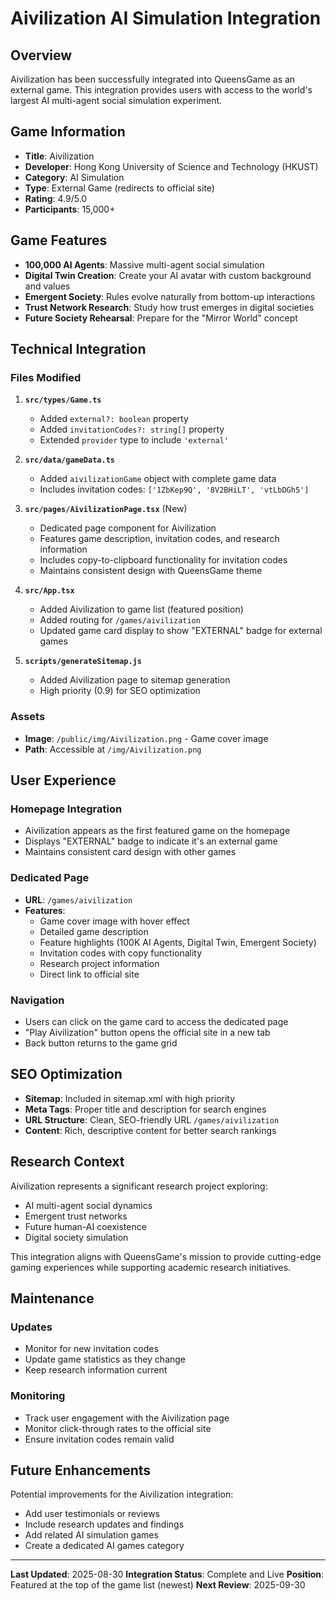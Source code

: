 # Aivilization AI Simulation Integration

## Overview

Aivilization has been successfully integrated into QueensGame as an external game. This integration provides users with access to the world's largest AI multi-agent social simulation experiment.

## Game Information

- **Title**: Aivilization
- **Developer**: Hong Kong University of Science and Technology (HKUST)
- **Category**: AI Simulation
- **Type**: External Game (redirects to official site)
- **Rating**: 4.9/5.0
- **Participants**: 15,000+

## Game Features

- **100,000 AI Agents**: Massive multi-agent social simulation
- **Digital Twin Creation**: Create your AI avatar with custom background and values
- **Emergent Society**: Rules evolve naturally from bottom-up interactions
- **Trust Network Research**: Study how trust emerges in digital societies
- **Future Society Rehearsal**: Prepare for the "Mirror World" concept

## Technical Integration

### Files Modified

1. **`src/types/Game.ts`**
   - Added `external?: boolean` property
   - Added `invitationCodes?: string[]` property
   - Extended `provider` type to include `'external'`

2. **`src/data/gameData.ts`**
   - Added `aivilizationGame` object with complete game data
   - Includes invitation codes: `['1ZbKep9Q', '8V2BHiLT', 'vtLbDGh5']`

3. **`src/pages/AivilizationPage.tsx`** (New)
   - Dedicated page component for Aivilization
   - Features game description, invitation codes, and research information
   - Includes copy-to-clipboard functionality for invitation codes
   - Maintains consistent design with QueensGame theme

4. **`src/App.tsx`**
   - Added Aivilization to game list (featured position)
   - Added routing for `/games/aivilization`
   - Updated game card display to show "EXTERNAL" badge for external games

5. **`scripts/generateSitemap.js`**
   - Added Aivilization page to sitemap generation
   - High priority (0.9) for SEO optimization

### Assets

- **Image**: `/public/img/Aivilization.png` - Game cover image
- **Path**: Accessible at `/img/Aivilization.png`

## User Experience

### Homepage Integration
- Aivilization appears as the first featured game on the homepage
- Displays "EXTERNAL" badge to indicate it's an external game
- Maintains consistent card design with other games

### Dedicated Page
- **URL**: `/games/aivilization`
- **Features**:
  - Game cover image with hover effect
  - Detailed game description
  - Feature highlights (100K AI Agents, Digital Twin, Emergent Society)
  - Invitation codes with copy functionality
  - Research project information
  - Direct link to official site

### Navigation
- Users can click on the game card to access the dedicated page
- "Play Aivilization" button opens the official site in a new tab
- Back button returns to the game grid

## SEO Optimization

- **Sitemap**: Included in sitemap.xml with high priority
- **Meta Tags**: Proper title and description for search engines
- **URL Structure**: Clean, SEO-friendly URL `/games/aivilization`
- **Content**: Rich, descriptive content for better search rankings

## Research Context

Aivilization represents a significant research project exploring:
- AI multi-agent social dynamics
- Emergent trust networks
- Future human-AI coexistence
- Digital society simulation

This integration aligns with QueensGame's mission to provide cutting-edge gaming experiences while supporting academic research initiatives.

## Maintenance

### Updates
- Monitor for new invitation codes
- Update game statistics as they change
- Keep research information current

### Monitoring
- Track user engagement with the Aivilization page
- Monitor click-through rates to the official site
- Ensure invitation codes remain valid

## Future Enhancements

Potential improvements for the Aivilization integration:
- Add user testimonials or reviews
- Include research updates and findings
- Add related AI simulation games
- Create a dedicated AI games category

---

**Last Updated**: 2025-08-30
**Integration Status**: Complete and Live
**Position**: Featured at the top of the game list (newest)
**Next Review**: 2025-09-30 